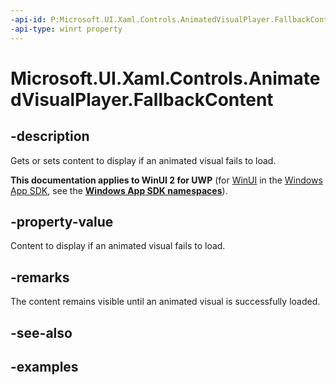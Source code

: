 ```yaml
---
-api-id: P:Microsoft.UI.Xaml.Controls.AnimatedVisualPlayer.FallbackContent
-api-type: winrt property
---
```


<!-- Property syntax.
public DataTemplate FallbackContent { get;  set; }
-->

# Microsoft.UI.Xaml.Controls.AnimatedVisualPlayer.FallbackContent

## -description

Gets or sets content to display if an animated visual fails to load.

**This documentation applies to WinUI 2 for UWP** (for [WinUI](/windows/apps/winui/winui3/) in the [Windows App SDK](/windows/apps/windows-app-sdk/), see the **[Windows App SDK namespaces](/windows/windows-app-sdk/api/winrt/)**).

## -property-value

Content to display if an animated visual fails to load.

## -remarks

The content remains visible until an animated visual is successfully loaded.

## -see-also

## -examples


